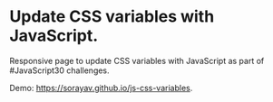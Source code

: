 # Update CSS variables with JavaScript.

Responsive page to update CSS variables with JavaScript as part of #JavaScript30 challenges.

Demo: https://sorayav.github.io/js-css-variables.
